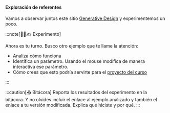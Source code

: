 #### Exploración de referentes 

Vamos a observar juntos este sitio [Generative Design](http://www.generative-gestaltung.de/2/) y experimentemos un poco. 

:::note[🧐🧪✍️ Experimento]

Ahora es tu turno. Busco otro ejemplo que te llame la atención:

* Analiza cómo funciona
* Identifica un parámetro. Usando el mouse modifica de manera interactiva ese parámetro.
* Cómo crees que esto podría servirte para el [proyecto del curso](../../../interactivos2-2025-20/units/intro/#proyecto-de-curso)

:::


:::caution[📤 Bitácora] 
Reporta los resultados del experimento en la bitácora. Y no olvides incluir el enlace al ejemplo analizado y también el enlace 
a tu versión modificada. Explica qué hiciste y por qué.
:::
